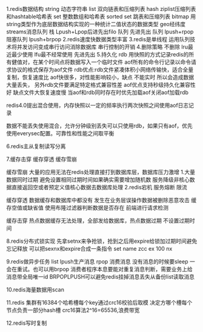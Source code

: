 1.redis数据结构
string 动态字符串
list 双向链表和压缩列表
hash ziplist压缩列表和hashtable哈希表
set 整数数组和哈希表
sorted set  跳表和压缩列表
bitmap 用string类型作为底层数据结构实现的一种统计二值状态的数据类型
geo经纬度
streams消息队列
栈 Lpush+Lpop后进先出filo
队列 先进先出 队列 lpush+rpop
阻塞队列 lpush+brpop
2.redis速度快数据类型丰富
3.redis是单线程 运用队列技术将并发访问变成串行访问消除数据库
串行控制的开销
4.删除策略
不删除 lru最近最少使用 lfu最不经常使用 先进先出
5.持久化
rdb
用快照的方式记录redis的所有健值对，在某个时间点将数据写入一个临时文件
aof所有的命令行记录以命令请求协议的格式保存为aof文件
rdb优点:rdb文件紧凑体积小网络传输快，适合全量复制，恢复速度比
aof快很多，对性能影响较小，缺点 不能实时 所以会造成数据大量丢失，
另外rdb文件要满足特定格式兼容性差
aof优点支持秒级持久化兼容性好 缺点文件大恢复速度慢
当aof和rdb同时存在时优先加载aof关闭aof加载rdb

redis4.0提出混合使用，内存快照以一定的频率执行两次快照之间使用aof日志记录

数据不能丢失使用混合，允许分钟级别丢失可以只使用rdb，如果只有aof，优先使用everysec配置。可靠性和性能之间取平衡

6.redis主从复制读写分离

7.缓存击穿 缓存穿透 缓存雪崩

缓存雪崩 大量的应用无法在redis处理直接打到数据库层，数据库压力激增
1.大量数据同时过期
避免设置相同过期时间如果确实需要增加随机数
服务降级非核心数据直接返回空或者预定义值核心数据去数据库处理
2.redis宕机
服务熔断 限流

缓存穿透
数据缓存和数据库中都没有
发生在业务层误操作数据被删除恶意攻击
缓存空值或缺省值
使用布隆过滤器判断数据是否存在
前端进行请求检测

缓存击穿
热点数据缓存无法处理，全部发给数据库，热点数据过期
不设置过期时间

8.redis分布式锁实现
先拿setnx来争抢锁，抢到之后用expire给锁加过期时间避免忘记释放
可以把sexnx和expire合成一条指令
set name zcc ex 100 nx

9.redis做异步任务
list lpush生产消息 rpop 消费消息 没有消息的时候要sleep
一会在重试。也可以用brpop
消费者程序本息要能对重复消息判断，需要业务上给消息带全局唯一id
BRPOPLPUSH可以避免redis挂掉消息丢失从备份list读取消息


10.redis海量数据用scan

11.redis 集群有16384个哈希槽每个key通过crc16校验后取模
决定方哪个槽每个节点负责一部分hash槽
crc16算法2^16=65536,浪费带宽


12.redis写时复制

